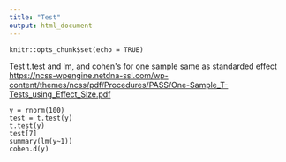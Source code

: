 ```yaml
---
title: "Test"
output: html_document
---
```


```{r setup, include=FALSE}
knitr::opts_chunk$set(echo = TRUE)
```

Test t.test and lm, and cohen's for one sample same as standarded effect
https://ncss-wpengine.netdna-ssl.com/wp-content/themes/ncss/pdf/Procedures/PASS/One-Sample_T-Tests_using_Effect_Size.pdf
```{r}
y = rnorm(100)
test = t.test(y)
t.test(y)
test[7]
summary(lm(y~1))
cohen.d(y)
```

